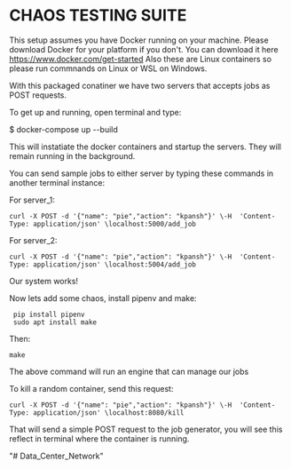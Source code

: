 # CHAOS TESTING SUITE
This setup assumes you have Docker running on your machine. 
Please download Docker for your platform if you don't.
You can download it here https://www.docker.com/get-started
Also these are Linux containers so please run commnands on Linux or WSL on Windows.

With this packaged conatiner we have two servers that accepts jobs as POST requests.

 
To get up and running, open terminal and type:

$ docker-compose up --build

This will instatiate the docker containers and startup the servers. They will remain running in the background.

You can send sample jobs to either server by typing these commands in another terminal instance:

For server_1:

```
curl -X POST -d '{"name": "pie","action": "kpansh"}' \-H  'Content-Type: application/json' \localhost:5000/add_job
```

For server_2:

```
curl -X POST -d '{"name": "pie","action": "kpansh"}' \-H  'Content-Type: application/json' \localhost:5004/add_job
```

Our system works! 

Now lets add some chaos, install pipenv and make:

```
 pip install pipenv
 sudo apt install make
 ```


 Then:

 ```
 make
 ```

 The above command will run an engine that can manage our jobs

 To kill a random container, send this request:

 ```
curl -X POST -d '{"name": "pie","action": "kpansh"}' \-H  'Content-Type: application/json' \localhost:8080/kill
```


  



That will send a simple POST request to the job generator, you will see this reflect in terminal where the container is running.


"# Data_Center_Network" 
